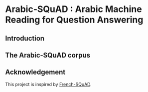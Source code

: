 # Arabic-SQuAD : Arabic Machine Reading for Question Answering

## Introduction

## The Arabic-SQuAD corpus

## Acknowledgement
This project is inspired by [French-SQuAD](https://github.com/Alikabbadj/French-SQuAD/). 
